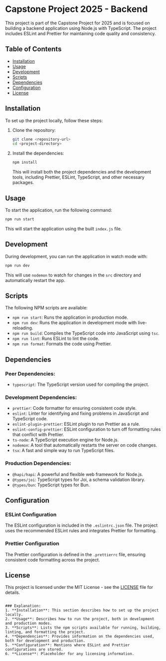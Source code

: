 # Capstone Project 2025 - Backend

This project is part of the Capstone Project for 2025 and is focused on building a backend application using Node.js with TypeScript. The project includes ESLint and Prettier for maintaining code quality and consistency.

## Table of Contents
- [Installation](#installation)
- [Usage](#usage)
- [Development](#development)
- [Scripts](#scripts)
- [Dependencies](#dependencies)
- [Configuration](#configuration)
- [License](#license)

## Installation

To set up the project locally, follow these steps:

1. Clone the repository:

   ```bash
   git clone <repository-url>
   cd <project-directory>
   ```

2. Install the dependencies:

   ```bash
   npm install
   ```

   This will install both the project dependencies and the development tools, including Prettier, ESLint, TypeScript, and other necessary packages.

## Usage

To start the application, run the following command:

```bash
npm run start
```

This will start the application using the built `index.js` file.

## Development

During development, you can run the application in watch mode with:

```bash
npm run dev
```

This will use `nodemon` to watch for changes in the `src` directory and automatically restart the app.

## Scripts

The following NPM scripts are available:

- `npm run start`: Runs the application in production mode.
- `npm run dev`: Runs the application in development mode with live-reloading.
- `npm run build`: Compiles the TypeScript code into JavaScript using `tsc`.
- `npm run lint`: Runs ESLint to lint the code.
- `npm run format`: Formats the code using Prettier.

## Dependencies

### Peer Dependencies:
- `typescript`: The TypeScript version used for compiling the project.

### Development Dependencies:
- `prettier`: Code formatter for ensuring consistent code style.
- `eslint`: Linter for identifying and fixing problems in JavaScript and TypeScript code.
- `eslint-plugin-prettier`: ESLint plugin to run Prettier as a rule.
- `eslint-config-prettier`: ESLint configuration to turn off formatting rules that conflict with Prettier.
- `ts-node`: A TypeScript execution engine for Node.js.
- `nodemon`: A tool that automatically restarts the server on code changes.
- `tsx`: A fast and simple way to run TypeScript files.

### Production Dependencies:
- `@hapi/hapi`: A powerful and flexible web framework for Node.js.
- `@types/joi`: TypeScript types for Joi, a schema validation library.
- `@types/bun`: TypeScript types for Bun.

## Configuration

### ESLint Configuration
The ESLint configuration is included in the `.eslintrc.json` file. The project uses the recommended ESLint rules and integrates Prettier for formatting.

### Prettier Configuration
The Prettier configuration is defined in the `.prettierrc` file, ensuring consistent code formatting across the project.

## License

This project is licensed under the MIT License - see the [LICENSE](LICENSE) file for details.
```

### Explanation:
1. **Installation**: This section describes how to set up the project locally.
2. **Usage**: Describes how to run the project, both in development and production modes.
3. **Scripts**: Lists the npm scripts available for running, building, linting, and formatting the project.
4. **Dependencies**: Provides information on the dependencies used, both for development and production.
5. **Configuration**: Mentions where ESLint and Prettier configurations are stored.
6. **License**: Placeholder for any licensing information.